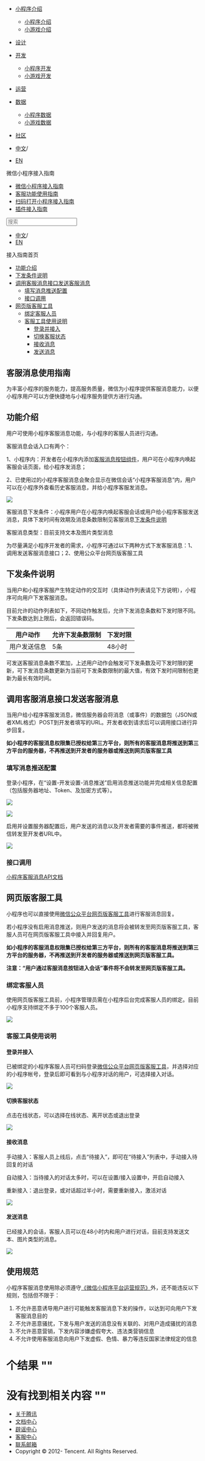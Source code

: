 <div class="book with-summary">

<div class="head">

<div class="head_box">

# [](javascript:; "_('微信公众平台 小程序')")

<div class="header_ctrls">

*   [小程序介绍](javascript:;)
    *   [小程序介绍](https://developers.weixin.qq.com/miniprogram/introduction/index.html?t=18090718)
    *   [小游戏介绍](https://developers.weixin.qq.com/minigame/introduction/index.html?t=18090718)
*   [设计](https://developers.weixin.qq.com/miniprogram/design/index.html?t=18090718)
*   [开发](javascript:;)
    *   [小程序开发](https://developers.weixin.qq.com/miniprogram/dev/index.html?t=18090718)
    *   [小游戏开发](https://developers.weixin.qq.com/minigame/dev/index.html?t=18090718)
*   [运营](https://developers.weixin.qq.com/miniprogram/product/index.html?t=18090718)
*   [数据](javascript:;)
    *   [小程序数据](https://developers.weixin.qq.com/miniprogram/analysis/index.html?t=18090718)
    *   [小游戏数据](https://developers.weixin.qq.com/minigame/analysis/index.html?t=18090718)
*   [社区](https://developers.weixin.qq.com/)

*   [中文](https://developers.weixin.qq.com/miniprogram/introduction/custom.html?t=18090718)<span class="split-line">/</span>
*   [EN](https://developers.weixin.qq.com/miniprogram/en/introduction/custom.html?t=18090718)

</div>

</div>

</div>

<div class="sub_nav_box">

<div class="sub_nav_inner">

<div class="book-summary-opr" id="js-book-summary-opr"><a class="book-summary-btn"></a></div>

<div class="top_sub_nav">

<div class="top_title_wap"><span class="icon_title icon_doc"></span>

微信小程序接入指南

</div>

*   [微信小程序接入指南](.)
*   [客服功能使用指南](./custom.html)
*   [扫码打开小程序接入指南](./qrcode.html)
*   [插件接入指南](./plugin.html)

</div>

<div id="book-search-input" role="search">

<form><label for="search-input" class="search-icon" id="js-search-icon"></label><input type="text" id="search-input" name="search-input" placeholder="搜索"> </form>

</div>

*   [中文](https://developers.weixin.qq.com/miniprogram/introduction/custom.html?t=18090718)<span class="split-line">/</span>
*   [EN](https://developers.weixin.qq.com/miniprogram/en/introduction/custom.html?t=18090718)

</div>

</div>

<div class="book-summary">

<div class="book-summary-home" id="js-summary-home"><a><span class="icon_home_s icon_doc"></span><span class="s_title_2">接入指南首页</span></a></div>

<nav role="navigation">

*   [功能介绍](./custom.html#功能介绍)
*   [下发条件说明](./custom.html#下发条件说明)
*   [调用客服消息接口发送客服消息](./custom.html#调用客服消息接口发送客服消息)
    *   [填写消息推送配置](./custom.html#填写消息推送配置)
    *   [接口调用](./custom.html#接口调用)
*   [网页版客服工具](./custom.html#网页版客服工具)
    *   [绑定客服人员](./custom.html#绑定客服人员)
    *   [客服工具使用说明](./custom.html#客服工具使用说明)
        *   [登录并接入](./custom.html#登录并接入)
        *   [切换客服状态](./custom.html#切换客服状态)
        *   [接收消息](./custom.html#接收消息)
        *   [发送消息](./custom.html#发送消息)

</nav>

</div>

<div class="book-body">

<div class="body-inner">

<div class="page-wrapper" tabindex="-1" role="main">

<div class="page-inner">

<div id="book-search-results">

<div class="search-noresults">

<section class="normal markdown-section">

# 客服消息使用指南

为丰富小程序的服务能力，提高服务质量，微信为小程序提供客服消息能力，以便小程序用户可以方便快捷地与小程序服务提供方进行沟通。

## 功能介绍

用户可使用小程序客服消息功能，与小程序的客服人员进行沟通。

客服消息会话入口有两个：

1、小程序内：开发者在小程序内添加[客服消息按钮组件](https://developers.weixin.qq.com/miniprogram/dev/component/contact-button.html?t=18090718)，用户可在小程序内唤起客服会话页面，给小程序发消息；

2、已使用过的小程序客服消息会聚合显示在微信会话“小程序客服消息”内，用户可以在小程序外查看历史客服消息，并给小程序客服发消息。

![](https://developers.weixin.qq.com/miniprogram/introduction/image/x11.png?t=18090718)

客服消息下发条件：小程序用户在小程序内唤起客服会话或用户给小程序客服发送消息，具体下发时间有效期及消息条数限制见客服消息[下发条件说明](#下发条件说明)

客服消息类型：目前支持文本及图片类型消息

为尽量满足小程序开发者的需求，小程序可通过以下两种方式下发客服消息：1、调用发送客服消息接口；2、使用公众平台网页版客服工具

## 下发条件说明

当用户和小程序客服产生特定动作的交互时（具体动作列表请见下方说明），小程序可向用户下发客服消息。

目前允许的动作列表如下，不同动作触发后，允许下发消息条数和下发时限不同。下发条数达到上限后，会返回错误码。

<table>

<thead>

<tr>

<th>用户动作</th>

<th>允许下发条数限制</th>

<th>下发时限</th>

</tr>

</thead>

<tbody>

<tr>

<td>用户发送信息</td>

<td>5条</td>

<td>48小时</td>

</tr>

</tbody>

</table>

可发送客服消息条数不累加，上述用户动作会触发可下发条数及可下发时限的更新，可下发消息条数更新为当前可下发条数限制的最大值，有效下发时间限制也更新为最长有效时间。

## 调用客服消息接口发送客服消息

当用户给小程序客服发消息，微信服务器会将消息（或事件）的数据包（JSON或者XML格式）POST到开发者填写的URL。开发者收到请求后可以调用接口进行异步回复。

**如小程序的客服消息权限集已授权给第三方平台，则所有的客服消息将推送到第三方平台的服务器，不再推送到开发者的服务器或推送到网页版客服工具**

### 填写消息推送配置

登录小程序，在“设置-开发设置-消息推送”启用消息推送功能并完成相关信息配置（包括服务器地址、Token、及加密方式等）。

![](https://developers.weixin.qq.com/miniprogram/introduction/image/c1.png?t=18090718)

![](https://developers.weixin.qq.com/miniprogram/introduction/image/b1.png?t=18090718)

启用并设置服务器配置后，用户发送的消息以及开发者需要的事件推送，都将被微信转发至开发者URL中。

![](https://developers.weixin.qq.com/miniprogram/introduction/image/d1.png?t=18090718)

### 接口调用

[小程序客服消息API文档](https://developers.weixin.qq.com/miniprogram/dev/api/custommsg/receive.html?t=18090718)

## 网页版客服工具

小程序也可以直接使用[微信公众平台网页版客服工具](https://mpkf.weixin.qq.com/)进行客服消息回复。

若小程序没有启用消息推送，则用户发送的消息将会被转发至网页版客服工具，客服人员可在网页版客服工具中接入并回复用户。

**如小程序的客服消息权限集已授权给第三方平台，则所有的客服消息将推送到第三方平台的服务器，不再推送到开发者的服务器或推送到网页版客服工具。**

**注意：“用户通过客服消息按钮进入会话”事件将不会转发至网页版客服工具。**

### 绑定客服人员

使用网页版客服工具前，小程序管理员需在小程序后台完成客服人员的绑定。目前小程序支持绑定不多于100个客服人员。

![](https://developers.weixin.qq.com/miniprogram/introduction/image/a1.png?t=18090718)

### 客服工具使用说明

#### 登录并接入

已被绑定的小程序客服人员可扫码登录[微信公众平台网页版客服工具](https://mpkf.weixin.qq.com/)，并选择对应的小程序帐号，登录后即可看到与小程序对话的用户，可选择接入对话。

![](https://developers.weixin.qq.com/miniprogram/introduction/image/i1.png?t=18090718)

#### 切换客服状态

点击在线状态，可以选择在线状态、离开状态或退出登录

![](https://developers.weixin.qq.com/miniprogram/introduction/image/f1.png?t=18090718)

#### 接收消息

手动接入：客服人员上线后，点击“待接入”，即可在“待接入”列表中，手动接入待回复的对话

自动接入：当待接入的对话太多时，可以在设置/接入设置中，开启自动接入

重新接入：退出登录，或对话超过半小时，需要重新接入，激活对话

![](https://developers.weixin.qq.com/miniprogram/introduction/image/m1.png?t=18090718)

#### 发送消息

已经接入的会话，客服人员可以在48小时内和用户进行对话，目前支持发送文本、图片类型的消息。

![](https://developers.weixin.qq.com/miniprogram/introduction/image/h1.png?t=18090718)

## 使用规范

小程序客服消息使用除必须遵守[《微信小程序平台运营规范》](https://developers.weixin.qq.com/miniprogram/product/index.html?t=18090718)外，还不能违反以下规则，包括但不限于：

1.  不允许恶意诱导用户进行可能触发客服消息下发的操作，以达到可向用户下发客服消息目的
2.  不允许恶意骚扰，下发与用户发送的消息没有关联的、对用户造成骚扰的消息
3.  不允许恶意营销，下发内容涉嫌虚假夸大、违法类营销信息
4.  不允许使用客服消息向用户下发虚假、色情、暴力等违反国家法律规定的信息

</section>

</div>

<div class="search-results">

<div class="has-results">

# <span class="search-results-count"></span>个结果 "<span class="search-query"></span>"

</div>

<div class="no-results">

# 没有找到相关内容 "<span class="search-query"></span>"

</div>

</div>

</div>

</div>

</div>

<div class="foot" id="footer">

*   [关于腾讯](https://www.tencent.com/)
*   [文档中心](https://developers.weixin.qq.com/miniprogram/introduction/index.html)
*   [辟谣中心](https://mp.weixin.qq.com/cgi-bin/opshowpage?action=dispelinfo)
*   [客服中心](https://kf.qq.com/product/wx_xcx.html)
*   [联系邮箱](mailto:weixinmp@qq.com)
*   Copyright © 2012-<span id="s_copyright_year"></span> Tencent. All Rights Reserved.

</div>

</div>

[](.)[](./qrcode.html)</div>

</div>
